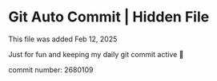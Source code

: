 # Git Auto Commit | Hidden File

This file was added Feb 12, 2025

Just for fun and keeping my daily git commit active 🤪

commit number: 2680109
